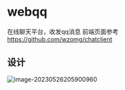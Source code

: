 # webqq
在线聊天平台，收发qq消息
前端页面参考 https://github.com/wzomg/chatclient

## 设计

![image-20230526205900960](https://lzh-images.oss-cn-hangzhou.aliyuncs.com/images/image-20230526205900960.png)
